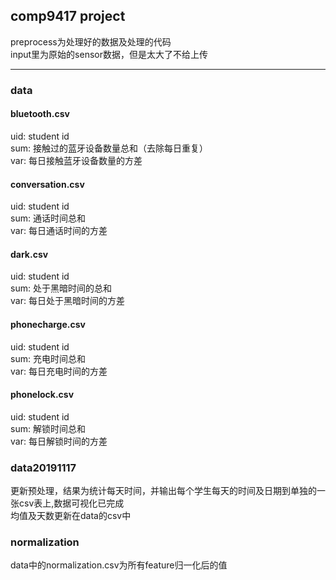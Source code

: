## comp9417 project
preprocess为处理好的数据及处理的代码  
input里为原始的sensor数据，但是太大了不给上传  
*** 
### data
#### bluetooth.csv  
uid: student id  
sum: 接触过的蓝牙设备数量总和（去除每日重复）  
var: 每日接触蓝牙设备数量的方差
#### conversation.csv
uid: student id  
sum: 通话时间总和   
var: 每日通话时间的方差  
#### dark.csv
uid: student id  
sum: 处于黑暗时间的总和  
var: 每日处于黑暗时间的方差  
#### phonecharge.csv
uid: student id  
sum: 充电时间总和  
var: 每日充电时间的方差  
#### phonelock.csv
uid: student id  
sum: 解锁时间总和  
var: 每日解锁时间的方差  

### data20191117
更新预处理，结果为统计每天时间，并输出每个学生每天的时间及日期到单独的一张csv表上,数据可视化已完成  
均值及天数更新在data的csv中

### normalization
data中的normalization.csv为所有feature归一化后的值